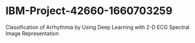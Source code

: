 # IBM-Project-42660-1660703259
Classification of Arrhythmia by Using Deep Learning with 2-D ECG Spectral Image Representation
